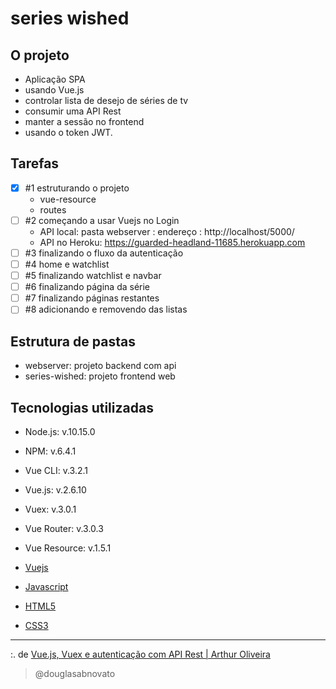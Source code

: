 # series wished

## O projeto

- Aplicação SPA 
- usando Vue.js
- controlar lista de desejo de séries de tv 
- consumir uma API Rest
- manter a sessão no frontend
- usando o token JWT.

## Tarefas

- [x] #1 estruturando o projeto
    - vue-resource
    - routes
- [ ] #2 começando a usar Vuejs no Login
    - API local: pasta webserver : endereço : http://localhost/5000/
    - API no Heroku: https://guarded-headland-11685.herokuapp.com
- [ ] #3 finalizando o fluxo da autenticação
- [ ] #4 home e watchlist
- [ ] #5 finalizando watchlist e navbar
- [ ] #6 finalizando página da série
- [ ] #7 finalizando páginas restantes
- [ ] #8 adicionando e removendo das listas

## Estrutura de pastas

- webserver: projeto backend com api
- series-wished: projeto frontend web

## Tecnologias utilizadas

- Node.js: v.10.15.0
- NPM: v.6.4.1
- Vue CLI: v.3.2.1
- Vue.js: v.2.6.10
- Vuex: v.3.0.1
- Vue Router: v.3.0.3
- Vue Resource: v.1.5.1

- [Vuejs](https://vuejs.org/)
- [Javascript](https://developer.mozilla.org/pt-BR/docs/Web/JavaScript)
- [HTML5](https://developer.mozilla.org/pt-BR/docs/Web/HTML/Element)
- [CSS3](https://developer.mozilla.org/pt-BR/docs/Web/CSS)

---

:. de [Vue.js, Vuex e autenticação com API Rest | Arthur Oliveira](https://www.youtube.com/playlist?list=PL7SyCwLzd5juMkMfe36pamqyK_8ugM-l3)
>@douglasabnovato